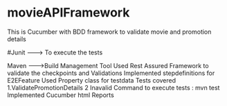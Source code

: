 # movieAPIFramework


This is Cucumber with BDD framework to validate movie and promotion details

#Junit ---> To execute the tests

Maven --->Build Management Tool
Used Rest Assured Framework to validate the checkpoints and Validations
Implemented stepdefinitions for E2EFeature
Used Property class for testdata
Tests covered
  1.ValidatePromotionDetails
  2 Inavalid
Command to execute tests : mvn test
Implemented Cucumber html Reports




